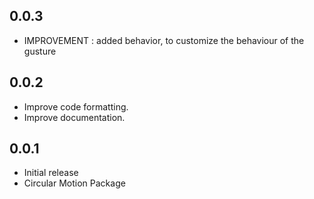 ## 0.0.3

* IMPROVEMENT : added behavior, to customize the behaviour of the gusture

## 0.0.2

* Improve code formatting.
* Improve documentation.

## 0.0.1

* Initial release
* Circular Motion Package
